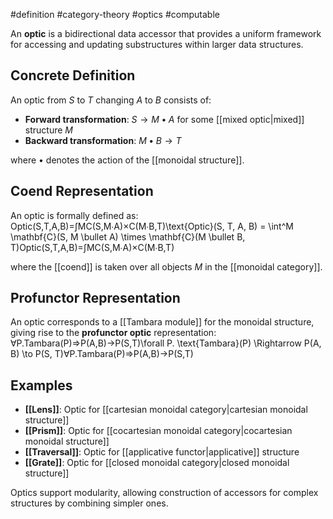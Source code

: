 #definition #category-theory #optics #computable

An **optic** is a bidirectional data accessor that provides a uniform framework for accessing and updating substructures within larger data structures.

## Concrete Definition

An optic from $S$ to $T$ changing $A$ to $B$ consists of:

- **Forward transformation**: $S \to M \bullet A$ for some [[mixed optic|mixed]] structure $M$
- **Backward transformation**: $M \bullet B \to T$

where $\bullet$ denotes the action of the [[monoidal structure]].

## Coend Representation

An optic is formally defined as: Optic(S,T,A,B)=∫MC(S,M∙A)×C(M∙B,T)\text{Optic}(S, T, A, B) = \int^M \mathbf{C}(S, M \bullet A) \times \mathbf{C}(M \bullet B, T)Optic(S,T,A,B)=∫MC(S,M∙A)×C(M∙B,T)

where the [[coend]] is taken over all objects $M$ in the [[monoidal category]].

## Profunctor Representation

An optic corresponds to a [[Tambara module]] for the monoidal structure, giving rise to the **profunctor optic** representation: ∀P.Tambara(P)⇒P(A,B)→P(S,T)\forall P. \text{Tambara}(P) \Rightarrow P(A, B) \to P(S, T)∀P.Tambara(P)⇒P(A,B)→P(S,T)

## Examples

- **[[Lens]]**: Optic for [[cartesian monoidal category|cartesian monoidal structure]]
- **[[Prism]]**: Optic for [[cocartesian monoidal category|cocartesian monoidal structure]]
- **[[Traversal]]**: Optic for [[applicative functor|applicative]] structure
- **[[Grate]]**: Optic for [[closed monoidal category|closed monoidal structure]]

<!-- \begin{tikzcd} S \arrow[r] \arrow[dr] & M \bullet A \arrow[d] & A \arrow[l] \\ & M \bullet B \arrow[r] & B \\ T \arrow[u] & & \end{tikzcd} -->

Optics support modularity, allowing construction of accessors for complex structures by combining simpler ones.